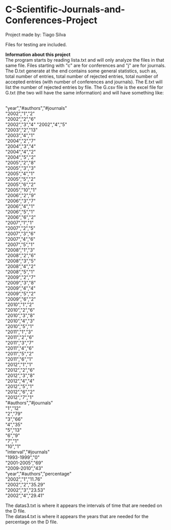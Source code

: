 C-Scientific-Journals-and-Conferences-Project
=============================================

Project made by: Tiago Silva

Files for testing are included.

**Information about this project**<br>The program starts by reading lista.txt and will only analyze the files in that same file. Files starting with "c" are for conferences and "j" are for journals. The D.txt generate at the end contains some general statistics, such as, total number of entries, total number of rejected entries, total number of accepted entries (with number of conferences and journals). The E.txt will list the number of rejected entries by file. The G.csv file is the excel file for G.txt (the two will have the same information) and will have something like:<br><br>

"year","#authors","#journals"<br>
"2002","1","2"<br>
"2002","2","6"<br>
"2002","3","4"
"2002","4","5"<br>
"2003","2","13"<br>
"2003","4","1"<br>
"2004","2","7"<br>
"2004","3","4"<br>
"2004","4","2"<br>
"2004","5","2"<br>
"2005","2","8"<br>
"2005","3","3"<br>
"2005","4","1"<br>
"2005","5","2"<br>
"2005","6","2"<br>
"2005","10","1"<br>
"2006","2","9"<br>
"2006","3","7"<br>
"2006","4","1"<br>
"2006","5","1"<br>
"2006","6","2"<br>
"2007","1","1"<br>
"2007","2","5"<br>
"2007","3","6"<br>
"2007","4","6"<br>
"2007","5","1"<br>
"2008","1","3"<br>
"2008","2","6"<br>
"2008","3","5"<br>
"2008","4","2"<br>
"2008","5","1"<br>
"2009","2","7"<br>
"2009","3","8"<br>
"2009","4","4"<br>
"2009","5","2"<br>
"2009","6","2"<br>
"2010","1","2"<br>
"2010","2","6"<br>
"2010","3","8"<br>
"2010","4","3"<br>
"2010","5","1"<br>
"2011","1","3"<br>
"2011","2","6"<br>
"2011","3","7"<br>
"2011","4","6"<br>
"2011","5","2"<br>
"2011","6","1"<br>
"2012","1","1"<br>
"2012","2","6"<br>
"2012","3","8"<br>
"2012","4","4"<br>
"2012","5","1"<br>
"2012","6","2"<br>
"2012","7","1"<br>
"#authors","#journals"<br>
"1","12"<br>
"2","79"<br>
"3","66"<br>
"4","35"<br>
"5","13"<br>
"6","9"<br>
"7","1"<br>
"10","1"<br>
"interval","#journals"<br>
"1993-1999","0"<br>
"2001-2005","69"<br>
"2009-2010","43"<br>
"year","#authors","percentage"<br>
"2002","1","11.76"<br>
"2002","2","35.29"<br>
"2002","3","23.53"<br>
"2002","4","29.41"<br>

The datas3.txt is where it appears the intervals of time that are needed on the D file.<br>
The datas4.txt is where it appears the years that are needed for the percentage on the D file.<br>
